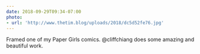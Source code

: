 ```yaml
---
date: 2018-09-29T09:34-07:00
photo:
- url: 'http://www.thetim.blog/uploads/2018/dc5d52fe76.jpg'
---
```

Framed one of my Paper Girls comics. @cliffchiang does some amazing and beautiful work.
